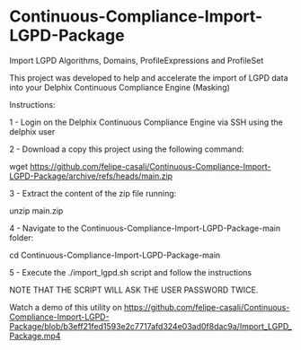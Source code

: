 # Continuous-Compliance-Import-LGPD-Package
Import LGPD Algorithms, Domains, ProfileExpressions and ProfileSet

This project was developed to help and accelerate the import of LGPD data into your Delphix Continuous Compliance Engine (Masking)

Instructions:

1 - Login on the Delphix Continuous Compliance Engine via SSH using the delphix user

2 - Download a copy this project using the following command:

wget https://github.com/felipe-casali/Continuous-Compliance-Import-LGPD-Package/archive/refs/heads/main.zip

3 - Extract the content of the zip file running:

unzip main.zip

4 - Navigate to the Continuous-Compliance-Import-LGPD-Package-main folder:

cd Continuous-Compliance-Import-LGPD-Package-main

5 - Execute the ./import_lgpd.sh script and follow the instructions

NOTE THAT THE SCRIPT WILL ASK THE USER PASSWORD TWICE.

Watch a demo of this utility on https://github.com/felipe-casali/Continuous-Compliance-Import-LGPD-Package/blob/b3eff21fed1593e2c7717afd324e03ad0f8dac9a/Import_LGPD_Package.mp4
